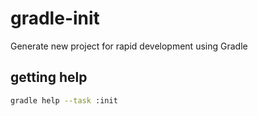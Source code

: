 # gradle-init
Generate new project for rapid development using Gradle

## getting help

```bash
gradle help --task :init
```
